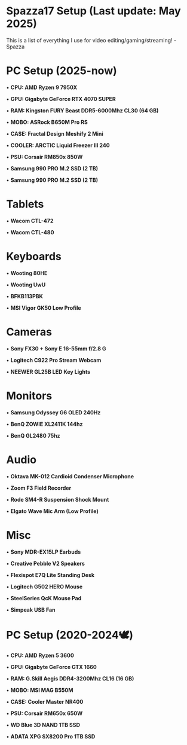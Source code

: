 # Spazza17 Setup (Last update: May 2025)

This is a list of everything I use for video editing/gaming/streaming! -Spazza

# PC Setup (2025-now)
• **CPU: AMD Ryzen 9 7950X**

• **GPU: Gigabyte GeForce RTX 4070 SUPER**

• **RAM: Kingston FURY Beast DDR5-6000Mhz CL30 (64 GB)**

• **MOBO: ASRock B650M Pro RS**

• **CASE: 	Fractal Design Meshify 2 Mini**

• **COOLER: ARCTIC Liquid Freezer III 240**

• **PSU: Corsair RM850x 850W**

• **Samsung 990 PRO M.2 SSD (2 TB)**

• **Samsung 990 PRO M.2 SSD (2 TB)**

# Tablets
• **Wacom CTL-472**

• **Wacom CTL-480**

# Keyboards
• **Wooting 80HE**

• **Wooting UwU**

• **BFKB113PBK**
 
• **MSI Vigor GK50 Low Profile**

# Cameras
• **Sony FX30 + Sony E 16-55mm f/2.8 G**

• **Logitech C922 Pro Stream Webcam**

• **NEEWER GL25B LED Key Lights**

# Monitors
• **Samsung Odyssey G6 OLED 240Hz**

• **BenQ ZOWIE XL2411K 144hz**

• **BenQ GL2480 75hz**

# Audio
• **Oktava MK-012 Cardioid Condenser Microphone**

• **Zoom F3 Field Recorder**

• **Rode SM4-R Suspension Shock Mount**

• **Elgato Wave Mic Arm (Low Profile)**

# Misc
• **Sony MDR-EX15LP Earbuds**

• **Creative Pebble V2 Speakers**

• **Flexispot E7Q Lite Standing Desk**

• **Logitech G502 HERO Mouse**

• **SteelSeries QcK Mouse Pad**

• **Simpeak USB Fan**

# PC Setup (2020-2024🕊️)
• **CPU: AMD Ryzen 5 3600**

• **GPU: Gigabyte GeForce GTX 1660**

• **RAM: G.Skill Aegis DDR4-3200Mhz CL16 (16 GB)**

• **MOBO: MSI MAG B550M**

• **CASE: Cooler Master NR400**

• **PSU: Corsair RM650x 650W**

• **WD Blue 3D NAND 1TB SSD**

• **ADATA XPG SX8200 Pro 1TB SSD**
